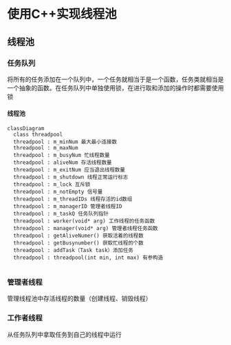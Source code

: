 # 使用C++实现线程池

## 线程池

### 任务队列
将所有的任务添加在一个队列中，一个任务就相当于是一个函数，任务类就相当是一个抽象的函数。在任务队列中单独使用锁，在进行取和添加的操作时都需要使用锁

#### 线程池

```mermaid
classDiagram
  class threadpool
  threadpool : m_minNum 最大最小连接数
  threadpool : m_maxNum
  threadpool : m_busyNum 忙线程数量
  threadpool : aliveNum 存活线程数量
  threadpool : m_exitNum 应当退出线程数量
  threadpool : m_shutdown 线程正常运行标志
  threadpool : m_lock 互斥锁
  threadpool : m_notEmpty 信号量
  threadpool : m_threadIDs 线程存活的id数组
  threadpool : m_managerID 管理者线程ID
  threadpool : m_taskQ 任务队列指针
  threadpool : worker(void* arg) 工作线程的任务函数
  threadpool : manager(void* arg) 管理者线程任务函数
  threadpool : getAliveNumer() 获取活着的线程数
  threadpool : getBusynumber() 获取忙线程的个数
  threadpool : addTask（Task task）添加任务
  threadpool : threadpool(int min, int max) 有参构造 
  
```

### 管理者线程 
管理线程池中存活线程的数量（创建线程、销毁线程）

### 工作者线程
从任务队列中拿取任务到自己的线程中运行

